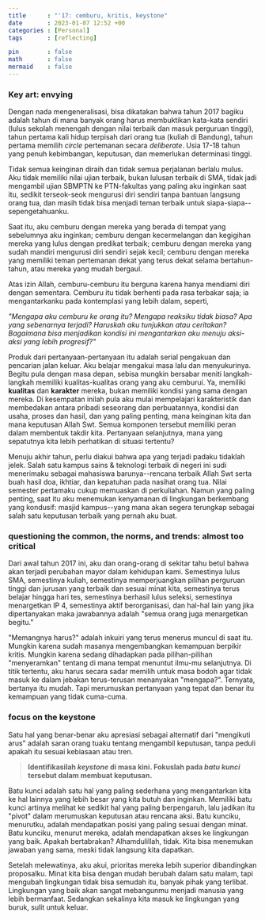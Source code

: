 ```yaml
---
title      : "'17: cemburu, kritis, keystone"
date       : 2023-01-07 12:52 +00
categories : [Personal]
tags       : [reflecting]

pin        : false
math       : false
mermaid    : false
---
```



### Key art: **envying**

Dengan nada mengeneralisasi, bisa dikatakan bahwa tahun 2017 bagiku adalah tahun di mana banyak orang harus membuktikan kata-kata sendiri (lulus sekolah menengah dengan nilai terbaik dan masuk perguruan tinggi), tahun pertama kali hidup terpisah dari orang tua (kuliah di Bandung), tahun pertama memilih *circle* pertemanan secara *deliberate*. Usia 17-18 tahun yang penuh kebimbangan, keputusan, dan memerlukan determinasi tinggi.

Tidak semua keinginan diraih dan tidak semua perjalanan berlalu mulus. Aku tidak memiliki nilai ujian terbaik, bukan lulusan terbaik di SMA, tidak jadi mengambil ujian SBMPTN ke PTN-fakultas yang paling aku inginkan saat itu, sedikit terseok-seok mengurusi diri sendiri tanpa bantuan langsung orang tua, dan masih tidak bisa menjadi teman terbaik untuk siapa-siapa--sepengetahuanku.

Saat itu, aku cemburu dengan mereka yang berada di tempat yang sebelumnya aku inginkan; cemburu dengan kecermelangan dan kegigihan mereka yang lulus dengan predikat terbaik; cemburu dengan mereka yang sudah mandiri mengurusi diri sendiri sejak kecil; cemburu dengan mereka yang memiliki teman pertemanan dekat yang terus dekat selama bertahun-tahun, atau mereka yang mudah bergaul.

Atas izin Allah, cemburu-cemburu itu berguna karena hanya mendiami diri dengan sementara. Cemburu itu tidak berhenti pada rasa terbakar saja; ia mengantarkanku pada kontemplasi yang lebih dalam, seperti,

*"Mengapa aku cemburu ke orang itu? Mengapa reaksiku tidak biasa? Apa yang sebenarnya terjadi? Haruskah aku tunjukkan atau ceritakan? Bagaimana bisa menjadikan kondisi ini mengantarkan aku menuju aksi-aksi yang lebih progresif?"*

Produk dari pertanyaan-pertanyaan itu adalah serial pengakuan dan pencarian jalan keluar. Aku belajar mengakui masa lalu dan menyukurinya. Begitu pula dengan masa depan, sebisa mungkin bersabar meniti langkah-langkah memiliki kualitas-kualitas orang yang aku cemburui. Ya, memiliki **kualitas** dan **karakter** mereka, bukan memiliki kondisi yang sama dengan mereka. Di kesempatan inilah pula aku mulai mempelajari karakteristik dan membedakan antara pribadi seseorang dan perbuatannya, kondisi dan usaha, proses dan hasil, dan yang paling penting, mana keinginan kita dan mana keputusan Allah Swt. Semua komponen tersebut memiliki peran dalam membentuk takdir kita. Pertanyaan selanjutnya, mana yang sepatutnya kita lebih perhatikan di situasi tertentu?

Menuju akhir tahun, perlu diakui bahwa apa yang terjadi padaku tidaklah jelek. Salah satu kampus sains & teknologi terbaik di negeri ini sudi menerimaku sebagai mahasiswa barunya--rencana terbaik Allah Swt serta buah hasil doa, ikhtiar, dan kepatuhan pada nasihat orang tua. Nilai semester pertamaku cukup memuaskan di perkuliahan. Namun yang paling penting, saat itu aku menemukan kenyamanan di lingkungan berkembang yang kondusif: masjid kampus--yang mana akan segera terungkap sebagai salah satu keputusan terbaik yang pernah aku buat.

### questioning the common, the norms, and trends: almost too critical

Dari awal tahun 2017 ini, aku dan orang-orang di sekitar tahu betul bahwa akan terjadi perubahan mayor dalam kehidupan kami. Semestinya lulus SMA, semestinya kuliah, semestinya memperjuangkan pilihan perguruan tinggi dan jurusan yang terbaik dan sesuai minat kita, semestinya terus belajar hingga hari tes, semestinya berhasil lulus seleksi, semestinya menargetkan IP 4, semestinya aktif berorganisasi, dan hal-hal lain yang jika dipertanyakan maka jawabannya adalah "semua orang juga menargetkan begitu."

"Memangnya harus?" adalah inkuiri yang terus menerus muncul di saat itu. Mungkin karena sudah masanya mengembangkan kemampuan berpikir kritis. Mungkin karena sedang dihadapkan pada pilihan-pilihan "menyeramkan" tentang di mana tempat menuntut ilmu-mu selanjutnya. Di titik tertentu, aku harus secara sadar memilih untuk masa bodoh agar tidak masuk ke dalam jebakan terus-terusan menanyakan "mengapa?". Ternyata, bertanya itu mudah. Tapi merumuskan pertanyaan yang tepat dan benar itu kemampuan yang tidak cuma-cuma.

### focus on the keystone

Satu hal yang benar-benar aku apresiasi sebagai alternatif dari "mengikuti arus" adalah saran orang tuaku tentang mengambil keputusan, tanpa peduli apakah itu sesuai kebiasaan atau tren. 

> **Identifikasilah *keystone* di masa kini. Fokuslah pada *batu kunci* tersebut dalam membuat keputusan.**

Batu kunci adalah satu hal yang paling sederhana yang mengantarkan kita ke hal lainnya yang lebih besar yang kita butuh dan inginkan. Memiliki batu kunci artinya melihat ke sedikit hal yang paling berpengaruh, lalu jadikan itu "pivot" dalam merumuskan keputusan atau rencana aksi. Batu kunciku, menurutku, adalah mendapatkan posisi yang paling sesuai dengan minat. Batu kunciku, menurut mereka, adalah mendapatkan akses ke lingkungan yang baik. Apakah bertabrakan? Alhamdulillah, tidak. Kita bisa menemukan jawaban yang sama, meski tidak langsung kita dapatkan.

Setelah melewatinya, aku akui, prioritas mereka lebih superior dibandingkan proposalku. Minat kita bisa dengan mudah berubah dalam satu malam, tapi mengubah lingkungan tidak bisa semudah itu, banyak pihak yang terlibat. Lingkungan yang baik akan sangat mebangunmu menjadi manusia yang lebih bermanfaat. Sedangkan sekalinya kita masuk ke lingkungan yang buruk, sulit untuk keluar.
